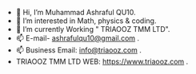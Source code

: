 - 👋 Hi, I’m Muhammad Ashraful QU10.
- 👀 I’m interested in Math, physics & coding.
- 🌱 I’m currently Working " TRIAOOZ TMM LTD".
- 📫 E-mail- ashrafulqu10@gmail.com .
- 📫 Business Email: info@triaooz.com .
- TRIAOOZ TMM LTD WEB: https://www.triaooz.com .

<!---
ASHRAFUL-QU10/ASHRAFUL-QU10 is a ✨ special ✨ repository because its `README.md` (this file) appears on your GitHub profile.
You can click the Preview link to take a look at your changes.
--->
